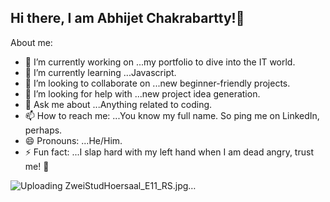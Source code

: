 ## Hi there, I am Abhijet Chakrabartty!👋              
  About me:
- 🔭 I’m currently working on ...my portfolio to dive into the IT world. 
- 🌱 I’m currently learning ...Javascript.
- 👯 I’m looking to collaborate on ...new beginner-friendly projects.
- 🤔 I’m looking for help with ...new project idea generation. 
- 💬 Ask me about ...Anything related to coding.
- 📫 How to reach me: ...You know my full name. So ping me on LinkedIn, perhaps. 
- 😄 Pronouns: ...He/Him.
- ⚡ Fun fact: ...I slap hard with my left hand when I am dead angry, trust me! 🫢

![Uploading ZweiStudHoersaal_E11_RS.jpg…]()

